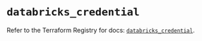 # `databricks_credential`

Refer to the Terraform Registry for docs: [`databricks_credential`](https://registry.terraform.io/providers/databricks/databricks/1.73.0/docs/resources/credential).
